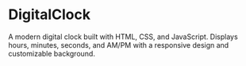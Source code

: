# DigitalClock
A modern digital clock built with HTML, CSS, and JavaScript. Displays hours, minutes, seconds, and AM/PM with a responsive design and customizable background.
